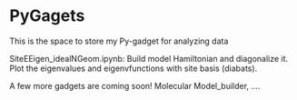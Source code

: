 # PyGagets
This is the space to store my Py-gadget for analyzing data

SiteEEigen_idealNGeom.ipynb:
Build model Hamiltonian and diagonalize it. Plot the eigenvalues and eigenvfunctions with site basis (diabats).

A few more gadgets are coming soon!
Molecular Model_builder, ....
